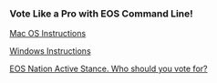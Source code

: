 <h3 class='m-p-m-t-b'> Vote Like a Pro with EOS Command Line! </h3>

<a href="https://steemit.com/eos/@eosnation/how-to-vote-for-eos-nation" target="_blank">Mac OS Instructions</a>

<a href="https://steemit.com/eos/@eosnation/how-to-vote-for-eos-nation-windows" target="_blank">Windows Instructions</a>

<a href="https://steemit.com/eos/@eosnation/eos-nation-active-stance-who-should-you-vote-for" target="_blank">EOS Nation Active Stance. Who should you vote for?</a>

